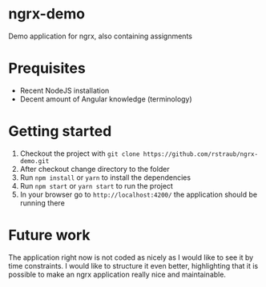 # ngrx-demo
Demo application for ngrx, also containing assignments

# Prequisites
* Recent NodeJS installation
* Decent amount of Angular knowledge (terminology)

# Getting started
1. Checkout the project with `git clone https://github.com/rstraub/ngrx-demo.git`
2. After checkout change directory to the folder
3. Run `npm install` or `yarn` to install the dependencies
4. Run `npm start` or `yarn start` to run the project
5. In your browser go to `http://localhost:4200/` the application should be running there

# Future work
The application right now is not coded as nicely as I would like to see it by time constraints.
I would like to structure it even better, highlighting that it is possible to make an ngrx application really nice and maintainable.
